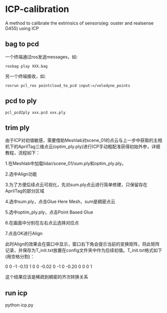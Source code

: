 # ICP-calibration
A method to calibrate the extrinsics of sensors(eg: ouster and realsense D455) using ICP

## bag to pcd
一个终端通过ros发送messages，如:
```
rosbag play XXX.bag
```

另一个终端接收，如:
```
rosrun pcl_ros pointcloud_to_pcd input:=/velodyne_points
```

## pcd to ply
```
pcl_pcd2ply xxx.pcd xxx.ply
```

## trim ply
由于ICP对初值敏感，需要借助Meshlab对scene_01的点云与上一步中获取的主相机下的AprilTag三维点云(optim_ply.ply)进行ICP手动粗配准获得初始外参，详细教程，流程如下：

1.在Meshlab中加载lidar/scene_01/sum.ply和optim_ply.ply。

2.选中Align功能

3.为了方便后续点云可视化，先对sum.ply点云进行简单修建，只保留存在AprilTag的部分区域

4.选中sum.ply，点击Glue Here Mesh，sum是稠密点云 

5.选中optim_ply.ply，点击Point Based Glue

6.在画面中分别在左右点云选择对应点

7.点击OK进行Align

此时Align的效果会在窗口中显示，窗口右下角会提示当前的变换矩阵，将此矩阵记录，并保存为T_init.txt放置在config文件夹中作为后续初值。T_init.txt格式如下(用空格分割)：

0 0 -1 -0.13
1 0 0 -0.02
0 -1 0 -0.20
0 0 0 1

这个结果应该是稀疏到稠密的齐次转换关系

## run icp
python icp.py
